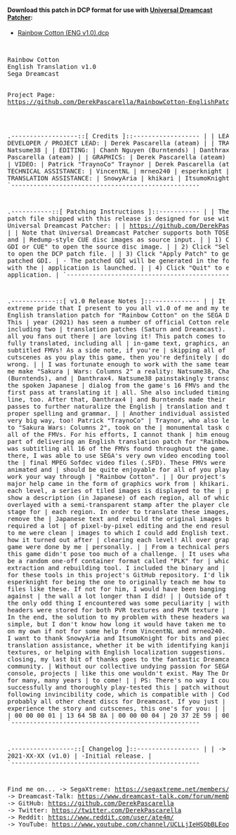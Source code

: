 #### Download this patch in DCP format for use with <a href="https://github.com/DerekPascarella/UniversalDreamcastPatcher">Universal Dreamcast Patcher</a>:
  * <a href="https://xxxxxx">Rainbow Cotton (ENG v1.0).dcp</a>
<br>
<pre>
Rainbow Cotton
English Translation v1.0
Sega Dreamcast
<br>
Project Page:
<a href="https://github.com/DerekPascarella/RainbowCotton-EnglishPatchDreamcast">https://github.com/DerekPascarella/RainbowCotton-EnglishPatchDreamcast</a>
<br>

.------------------::[ Credits ]::------------------
|
| LEAD DEVELOPER / PROJECT LEAD:
| Derek Pascarella (ateam)
|
| TRANSLATION:
| Natsume38
|
| EDITING:
| Chanh Nguyen (Burntends)
| Danthrax4
| Derek Pascarella (ateam)
|
| GRAPHICS:
| Derek Pascarella (ateam)
| khikari
|
| VIDEO:
| Patrick "TraynoCo" Traynor
| Derek Pascarella (ateam)
|
| TECHNICAL ASSISTANCE:
| VincentNL
| mrneo240
| esperknight
|
| TRANSLATION ASSISTANCE:
| SnowyAria
| khikari
| ItsumoKnight
|
`---------------------------------------------------


.-----------::[ Patching Instructions ]::-----------
|
| The .DCP patch file shipped with this release is designed for use with
| Universal Dreamcast Patcher:
|
| https://github.com/DerekPascarella/UniversalDreamcastPatcher
|
| Note that Universal Dreamcast Patcher supports both TOSEC-style GDI and
| Redump-style CUE disc images as source input.
|
| 1) Click "Select GDI or CUE" to open the source disc image.
|
| 2) Click "Select Patch" to open the DCP patch file.
|
| 3) Click "Apply Patch" to generate the patched GDI.
|    - The patched GDI will be generated in the folder from with the
|      application is launched.
|
| 4) Click "Quit" to exit the application.
|
`---------------------------------------------------


.------------::[ v1.0 Release Notes ]::-------------
|
| It is with extreme pride that I present to you all v1.0 of me and my team's 
| English translation patch for "Rainbow Cotton" on the SEGA Dreamcast!  This 
| year (2021) has seen a number of official Cotton releases, including two 
| translation patches (Saturn and Dreamcast).  Hopefully all you fans out there 
| are loving it!  This patch comes to you 100% fully translated, including all
| in-game text, graphics, and even subtitled FMVs!  As a side note, if you're
| skipping all of the cutscenes as you play this game, then you're definitely
| doing it wrong.
|
| I was fortunate enough to work with the same team who helped me make "Sakura 
| Wars: Columns 2" a reality: Natsume38, Chanh Nguyen (Burntends), and 
| Danthrax4.  Natsume38 painstakingly transcribed all the spoken Japanese 
| dialog from the game's 16 FMVs and then took her first pass at translating it 
| all.  She also included timings for each line, too.  After that, Danthrax4 
| and Burntends made their editing passes to further naturalize the English 
| translation and to ensure proper spelling and grammar.
|
| Another individual assisted in a very, very big way, too!  Patrick "TraynoCo" 
| Traynor, who also lent his time to "Sakura Wars: Columns 2", took on the
| monumental task of subtitling all of the FMVs. For his efforts, I cannot thank
| him enough. A huge part of delivering an English translation patch for "Rainbow
| Cotton" was subtitling all 16 of the FMVs found throughout the game.
|
| From there, I was able to use SEGA's very own video encoding tool to create the
| final MPEG Sofdec video files (.SFD). These FMVs were pretty well animated and
| should be quite enjoyable for all of  you players as you work your way through
| "Rainbow Cotton".
|
| Our project's last bit of major help came in the form of graphics work from 
| khikari.  In between each level, a series of tiled images is displayed to the 
| player that show a description (in Japanese) of each region, all of which are 
| overlayed with a semi-transparent stamp after the player clears the stage for 
| each region.  In order to translate these images, she had to remove the 
| Japanese text and rebuild the original images by hand.  This required a lot 
| of pixel-by-pixel editing and the end result delivered to me were clean 
| images to which I could add English text.  You'll see how it turned out after 
| clearing each level!  All over graphics in the game were done by me 
| personally.
|
| From a technical perspective, this game didn't pose too much of a challenge.
| It uses what seems to be a random one-off container format called "PLK" for 
| which I wrote an extraction and rebuilding tool.  I included the binary and 
| source code for these tools in this project's GitHub repository.  I'd like to 
| thank esperknight for being the one to originally teach me how to work with
| files like these.  If not for him, I would have been banging my head against
| the wall a lot longer than I did!
|
| Outside of those PLKs, the only odd thing I encountered was some peculiarity 
| with how the headers were stored for both PVR textures and PVM texture 
| containers.  In the end, the solution to my problem with these headers was 
| stupidly simple, but I don't know how long it would have taken me to figure 
| out on my own if not for some help from VincentNL and mrneo240.
|
| Lastly, I want to thank SnowyAria and ItsumoKnight for bits and pieces of 
| translation assistance, whether it be with identifying kanji in image 
| textures, or helping with English localization suggestions.
|
| In closing, my last bit of thanks goes to the fantastic Dreamcast community.
| Without our collective undying passion for SEGA's swan song console, projects 
| like this one wouldn't exist.  May The Dream™ live on for many, many years 
| to come!
|
| PS: There's no way I could have successfully and thoroughly play-tested this
|     patch without the following invincibility code, which is compatible with
|     CodeBreaker and probably all other cheat discs for Dreamcast.  If you just
|     want to experience the story and cutscenes, this one's for you:
|
|     2A A7 2E 45
|     00 00 00 01
|     13 64 5B 8A
|     00 00 00 04
|     20 37 2E 59
|     00 00 00 02
|
`---------------------------------------------------


.-----------------::[ Changelog ]::-----------------
|
| -> 2021-XX-XX (v1.0)
|      -Initial release.
|
`---------------------------------------------------


Find me on...
 -> SegaXtreme: https://segaxtreme.net/members/ubik.21655/
 -> Dreamcast-Talk: https://www.dreamcast-talk.com/forum/memberlist.php?mode=viewprofile&u=5766
 -> GitHub: https://github.com/DerekPascarella
 -> Twitter: https://twitter.com/DerekPascarella
 -> Reddit: https://www.reddit.com/user/ate4m/
 -> YouTube: https://www.youtube.com/channel/UCLLjIeHSQbBLEooQ83SrdfQ
</pre>

